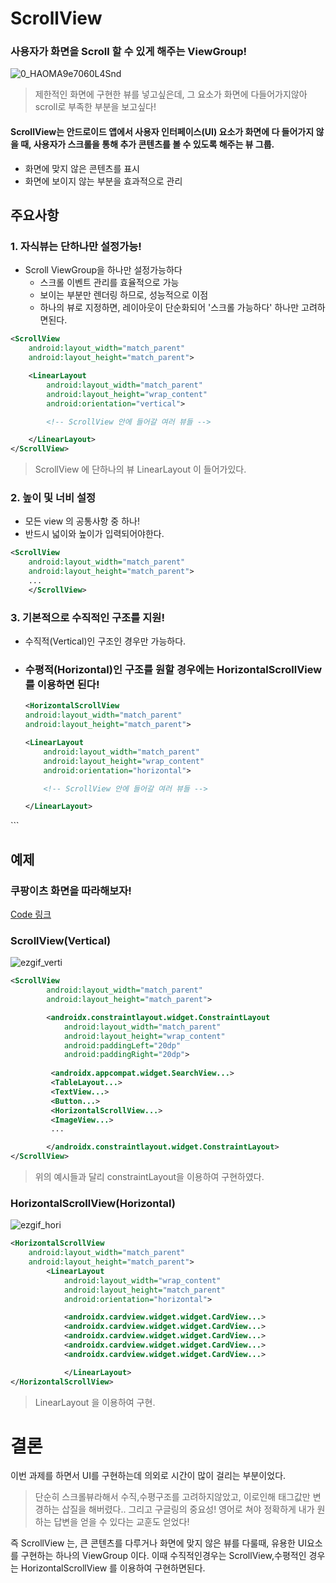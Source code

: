 # ScrollView
### 사용자가 화면을 Scroll 할 수 있게 해주는 ViewGroup!
![0_HAOMA9e7060L4Snd](https://github.com/Ohleesang/TIL/assets/148442711/812f0ea4-60ac-4007-8c8d-523e2304d005)
> 제한적인 화면에 구현한 뷰를 넣고싶은데, 그 요소가 화면에 다들어가지않아 scroll로 부족한 부분을 보고싶다!


#### ScrollView는 안드로이드 앱에서 사용자 인터페이스(UI) 요소가 화면에 다 들어가지 않을 때, 사용자가 스크롤을 통해 추가 콘텐츠를 볼 수 있도록 해주는 뷰 그룹.

- 화면에 맞지 않은 콘텐츠를 표시
- 화면에 보이지 않는 부분을 효과적으로 관리

## 주요사항

### 1. 자식뷰는 단하나만 설정가능!
- Scroll ViewGroup을 하나만 설정가능하다
    - 스크롤 이벤트 관리를 효율적으로 가능
    - 보이는 부분만 렌더링 하므로, 성능적으로 이점
    - 하나의 뷰로 지정하면, 레이아웃이 단순화되어 '스크롤 가능하다' 하나만 고려하면된다.
```xml
<ScrollView
    android:layout_width="match_parent"
    android:layout_height="match_parent">

    <LinearLayout
        android:layout_width="match_parent"
        android:layout_height="wrap_content"
        android:orientation="vertical">

        <!-- ScrollView 안에 들어갈 여러 뷰들 -->

    </LinearLayout>
</ScrollView>
```
> ScrollView 에 단하나의 뷰 LinearLayout 이 들어가있다.
### 2. 높이 및 너비 설정
- 모든 view 의 공통사항 중 하나!
- 반드시 넓이와 높이가 입력되어야한다.
```xml
<ScrollView
    android:layout_width="match_parent"
    android:layout_height="match_parent">
    ...
    </ScrollView>
```
### 3. 기본적으로 수직적인 구조를 지원!
- 수직적(Vertical)인 구조인 경우만 가능하다.
- ### 수평적(Horizontal)인 구조를 원할 경우에는 HorizontalScrollView 를 이용하면 된다! 
    ```xml
    <HorizontalScrollView
    android:layout_width="match_parent"
    android:layout_height="match_parent">

    <LinearLayout
        android:layout_width="match_parent"
        android:layout_height="wrap_content"
        android:orientation="horizontal">

        <!-- ScrollView 안에 들어갈 여러 뷰들 -->

    </LinearLayout>
</ScrollView>
    ```

## 예제
### 쿠팡이츠 화면을 따라해보자!
[Code 링크](https://github.com/Ohleesang/CoupangEatsApp/blob/804e41679c66cebf0a559ee7eec44fc749d51c2d/app/src/main/res/layout/activity_menu.xml)

### ScrollView(Vertical)
![ezgif_verti](https://github.com/Ohleesang/TIL/assets/148442711/5fe6bb30-109c-4f24-8d52-3aca6264dbf4)

```xml
<ScrollView
        android:layout_width="match_parent"
        android:layout_height="match_parent">

        <androidx.constraintlayout.widget.ConstraintLayout
            android:layout_width="match_parent"
            android:layout_height="wrap_content"
            android:paddingLeft="20dp"
            android:paddingRight="20dp">
        
         <androidx.appcompat.widget.SearchView...>
         <TableLayout...>
         <TextView...>
         <Button...>
         <HorizontalScrollView...>
         <ImageView...>
         ...

        </androidx.constraintlayout.widget.ConstraintLayout>
</ScrollView>
```
> 위의 예시들과 달리 constraintLayout을 이용하여 구현하였다.

### HorizontalScrollView(Horizontal)
![ezgif_hori](https://github.com/Ohleesang/TIL/assets/148442711/c5959fc7-b73e-4be1-b2b3-92feef1b733c)
```xml
<HorizontalScrollView
    android:layout_width="match_parent"
    android:layout_height="match_parent">
        <LinearLayout
            android:layout_width="wrap_content"
            android:layout_height="match_parent"
            android:orientation="horizontal">

            <androidx.cardview.widget.widget.CardView...>
            <androidx.cardview.widget.widget.CardView...>
            <androidx.cardview.widget.widget.CardView...>
            <androidx.cardview.widget.widget.CardView...>
            <androidx.cardview.widget.widget.CardView...>

            </LinearLayout>
</HorizontalScrollView>
```
> LinearLayout 을 이용하여 구현.

# 결론
이번 과제를 하면서 UI를 구현하는데 의외로 시간이 많이 걸리는 부분이었다.
> 단순히 스크롤뷰라해서 수직,수평구조를 고려하지않았고, 이로인해 태그값만 변경하는 삽질을 해버렸다..
그리고 구글링의 중요성! 영어로 쳐야 정확하게 내가 원하는 답변을 얻을 수 있다는 교훈도 얻었다!

즉 ScrollView 는, 큰 콘텐츠를 다루거나 화면에 맞지 않은 뷰를 다룰때, 유용한 UI요소 를 구현하는 하나의 ViewGroup 이다. 이때 수직적인경우는 ScrollView,수평적인 경우는 HorizontalScrollView 를 이용하여 구현하면된다.